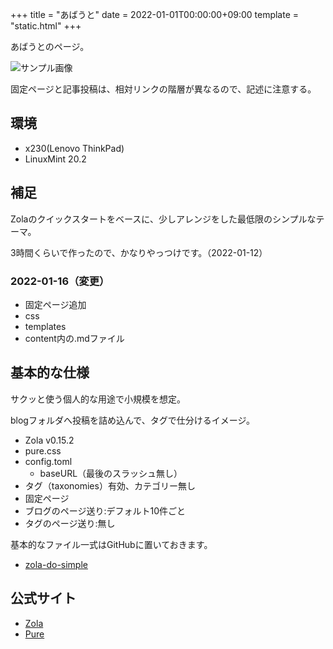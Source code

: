 +++
title = "あばうと"
date = 2022-01-01T00:00:00+09:00
template = "static.html"
+++

あばうとのページ。

![サンプル画像](../images/1920x1080.jpg)

固定ページと記事投稿は、相対リンクの階層が異なるので、記述に注意する。


## 環境

- x230(Lenovo ThinkPad)
- LinuxMint 20.2


## 補足

Zolaのクイックスタートをベースに、少しアレンジをした最低限のシンプルなテーマ。

3時間くらいで作ったので、かなりやっつけです。（2022-01-12）


### 2022-01-16（変更）

- 固定ページ追加
- css
- templates
- content内の.mdファイル


## 基本的な仕様

サクッと使う個人的な用途で小規模を想定。

blogフォルダへ投稿を詰め込んで、タグで仕分けるイメージ。

- Zola v0.15.2
- pure.css
- config.toml
	- baseURL（最後のスラッシュ無し）
- タグ（taxonomies）有効、カテゴリー無し
- 固定ページ
- ブログのページ送り:デフォルト10件ごと
- タグのページ送り:無し

基本的なファイル一式はGitHubに置いておきます。

<ul>
<li><a href="https://github.com/hikagestyle/zola-do-simple" target="_blank">zola-do-simple</a></li>
</ul>


## 公式サイト

<ul>
<li><a href="https://www.getzola.org/" target="_blank" rel="nofollow noopener noreferrer">Zola</a></li>
<li><a href="https://purecss.io/" target="_blank" rel="nofollow noopener noreferrer">Pure</a></li>
</ul>

